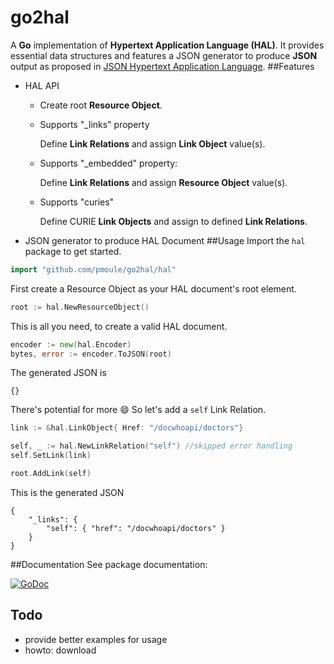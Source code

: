 # go2hal
A **Go** implementation of **Hypertext Application Language (HAL)**.
It provides essential data structures and features a JSON generator
to produce **JSON** output as proposed in [JSON Hypertext Application Language](https://tools.ietf.org/html/draft-kelly-json-hal).
##Features
- HAL API
    - Create root **Resource Object**.
    - Supports "_links" property

        Define **Link Relations** and assign **Link Object** value(s).

    - Supports "_embedded" property:

        Define **Link Relations** and assign **Resource Object** value(s).
    - Supports "curies"

        Define CURIE **Link Objects** and assign to defined **Link Relations**.
- JSON generator to produce HAL Document
##Usage
Import the `hal` package to get started.
```go
import "github.com/pmoule/go2hal/hal"
```
First create a Resource Object as your HAL document's root element.
```go
root := hal.NewResourceObject()
```
This is all you need, to create a valid HAL document.
```go
encoder := new(hal.Encoder)
bytes, error := encoder.ToJSON(root)
```
The generated JSON is
```
{}
```
There's potential for more :smile:
So let's add a `self` Link Relation.
```go
link := &hal.LinkObject{ Href: "/docwhoapi/doctors"}

self, _ := hal.NewLinkRelation("self") //skipped error handling
self.SetLink(link)

root.AddLink(self)
```
This is the generated JSON
```
{
    "_links": {
        "self": { "href": "/docwhoapi/doctors" }
    }
}
```
##Documentation
See package documentation:

[![GoDoc](https://godoc.org/github.com/pmoule/go2hal/hal?status.svg)](https://godoc.org/github.com/pmoule/go2hal/hal)
## Todo
- provide better examples for usage
- howto: download